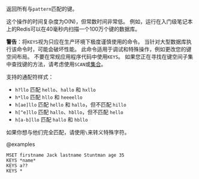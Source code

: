 返回所有与`pattern`匹配的键。

这个操作的时间复杂度为O(N)，但常数时间非常低。
例如，运行在入门级笔记本上的Redis可以在40毫秒内扫描一个100万个键的数据库。

**警告**：将`KEYS`视为只应在生产环境下极度谨慎使用的命令。
当针对大型数据库执行该命令时，可能会破坏性能。
此命令适用于调试和特殊操作，例如更改您的键空间布局。
不要在常规应用程序代码中使用`KEYS`。
如果您正在寻找在键空间子集中查找键的方法，请考虑使用`SCAN`或[集合][tdts]。

[tdts]: /topics/data-types#sets

支持的通配符样式：


* `h?llo` 匹配 `hello`、`hallo` 和 `hxllo`
* `h*llo` 匹配 `hllo` 和 `heeeello`
* `h[ae]llo` 匹配 `hello` 和 `hallo`，但不匹配 `hillo`
* `h[^e]llo` 匹配 `hallo`、`hbllo`，但不匹配 `hello`
* `h[a-b]llo` 匹配 `hallo` 和 `hbllo`

如果你想与他们完全匹配，请使用`\`来转义特殊字符。

@examples

```cli
MSET firstname Jack lastname Stuntman age 35
KEYS *name*
KEYS a??
KEYS *
```
